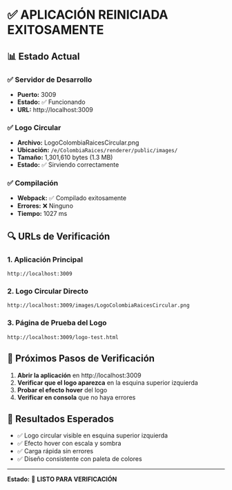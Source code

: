# ✅ APLICACIÓN REINICIADA EXITOSAMENTE

## 📊 Estado Actual

### ✅ **Servidor de Desarrollo**

- **Puerto:** 3009
- **Estado:** ✅ Funcionando
- **URL:** http://localhost:3009

### ✅ **Logo Circular**

- **Archivo:** LogoColombiaRaicesCircular.png
- **Ubicación:** `/e/ColombiaRaices/renderer/public/images/`
- **Tamaño:** 1,301,610 bytes (1.3 MB)
- **Estado:** ✅ Sirviendo correctamente

### ✅ **Compilación**

- **Webpack:** ✅ Compilado exitosamente
- **Errores:** ❌ Ninguno
- **Tiempo:** 1027 ms

## 🔍 URLs de Verificación

### 1. **Aplicación Principal**

```
http://localhost:3009
```

### 2. **Logo Circular Directo**

```
http://localhost:3009/images/LogoColombiaRaicesCircular.png
```

### 3. **Página de Prueba del Logo**

```
http://localhost:3009/logo-test.html
```

## 🧪 Próximos Pasos de Verificación

1. **Abrir la aplicación** en http://localhost:3009
2. **Verificar que el logo aparezca** en la esquina superior izquierda
3. **Probar el efecto hover** del logo
4. **Verificar en consola** que no haya errores

## 🎯 Resultados Esperados

- ✅ Logo circular visible en esquina superior izquierda
- ✅ Efecto hover con escala y sombra
- ✅ Carga rápida sin errores
- ✅ Diseño consistente con paleta de colores

---

**Estado:** 🚀 **LISTO PARA VERIFICACIÓN**
